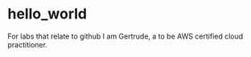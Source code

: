 # hello_world
For labs that relate to github
I am Gertrude, a to be AWS certified cloud practitioner.

